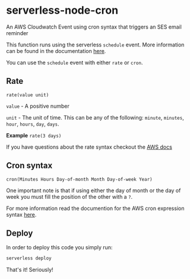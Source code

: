 # serverless-node-cron

An AWS Cloudwatch Event using cron syntax that triggers an SES email reminder

This function runs using the serverless `schedule` event. More information can be found in the documentation [here](https://serverless.com/framework/docs/providers/aws/events/schedule/).

You can use the `schedule` event with either `rate` or `cron`.

## Rate

```
rate(value unit)
```

`value` - A positive number

`unit` - The unit of time. This can be any of the following: `minute`, `minutes`, `hour`, `hours`, `day`, `days`.

**Example** `rate(3 days)`

If you have questions about the rate syntax checkout the [AWS docs](http://docs.aws.amazon.com/AmazonCloudWatch/latest/events/ScheduledEvents.html#RateExpressions)

## Cron syntax

```pseudo
cron(Minutes Hours Day-of-month Month Day-of-week Year)
```

One important note is that if using either the day of month or the day of week you must fill the position of the other with a `?`.

For more information read the documention for the AWS cron expression syntax [here](http://docs.aws.amazon.com/lambda/latest/dg/tutorial-scheduled-events-schedule-expressions.html).

## Deploy

In order to deploy this code you simply run:

```bash
serverless deploy
```

That's it! Seriously!